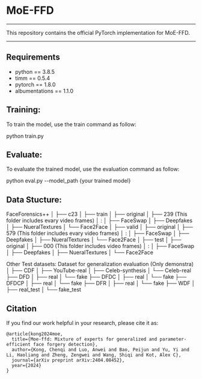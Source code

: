 # MoE-FFD

------
This repository contains the official PyTorch implementation for MoE-FFD.

------

## Requirements
- python == 3.8.5
- timm == 0.5.4
- pytorch == 1.8.0
- albumentations == 1.1.0

## Training:
To train the model, use the train command as follow:

python train.py

## Evaluate:
To evaluate the trained model, use the evaluation command as follow:

python eval.py --model_path {your trained model}

## Data Stucture:
FaceForensics++
│
├── c23
│   ├── train
│       ├── original
│           ├── 239 (This folder includes evary video frames)
│           :
│       ├── FaceSwap
│       ├── Deepfakes
│       ├── NueralTextures
│       └── Face2Face
│   ├── valid
│       ├── original
│           ├── 579 (This folder includes evary video frames)
│           :
│       ├── FaceSwap
│       ├── Deepfakes
│       ├── NueralTextures
│       └── Face2Face
│   ├── test
│       ├── original
│           ├── 000 (This folder includes video frames)
│           :
│       ├── FaceSwap
│       ├── Deepfakes
│       ├── NueralTextures
│       └── Face2Face

Other Test datasets:
Dataset for generalization evaluation (Only demonstra)
│
├── CDF
│   ├── YouTube-real
│   ├── Celeb-synthesis
│   └── Celeb-real
├── DFD
│   ├── real
│   └── fake
├── DFDC
│   ├── real
│   └── fake
├── DFDCP
│   ├── real
│   └── fake
├── DFR
│   ├── real
│   └── fake
├── WDF
│   ├── real_test
│   └── fake_test

## Citation
If you find our work helpful in your research, please cite it as:

```
@article{kong2024moe,
  title={Moe-ffd: Mixture of experts for generalized and parameter-efficient face forgery detection},
  author={Kong, Chenqi and Luo, Anwei and Bao, Peijun and Yu, Yi and Li, Haoliang and Zheng, Zengwei and Wang, Shiqi and Kot, Alex C},
  journal={arXiv preprint arXiv:2404.08452},
  year={2024}
}
```

      
